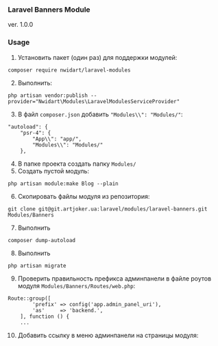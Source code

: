 ### Laravel Banners Module
ver. 1.0.0

### Usage

1. Установить пакет (один раз) для поддержки модулей:
```
composer require nwidart/laravel-modules
```
2. Выполнить:
```
php artisan vendor:publish --provider="Nwidart\Modules\LaravelModulesServiceProvider"
```
3. В файл `composer.json` добавить `"Modules\\": "Modules/"`:
```
"autoload": {
    "psr-4": {
        "App\\": "app/",
        "Modules\\": "Modules/"
    },
```
4. В папке проекта создать папку `Modules/`
5. Создать пустой модуль:
```
php artisan module:make Blog --plain
```
6. Скопировать файлы модуля из репозитория:
```
git clone git@git.artjoker.ua:laravel/modules/laravel-banners.git Modules/Banners
```
7. Выполнить
```
composer dump-autoload
```
8. Выполнить
```
php artisan migrate
```
9. Проверить правильность префикса админпанели в файле роутов модуля `Modules/Banners/Routes/web.php`:
```
Route::group([
        'prefix' => config('app.admin_panel_uri'),
        'as'     => 'backend.',
    ], function () {
    ...
```
10. Добавить ссылку в меню админпанели на страницы модуля:
```

```
